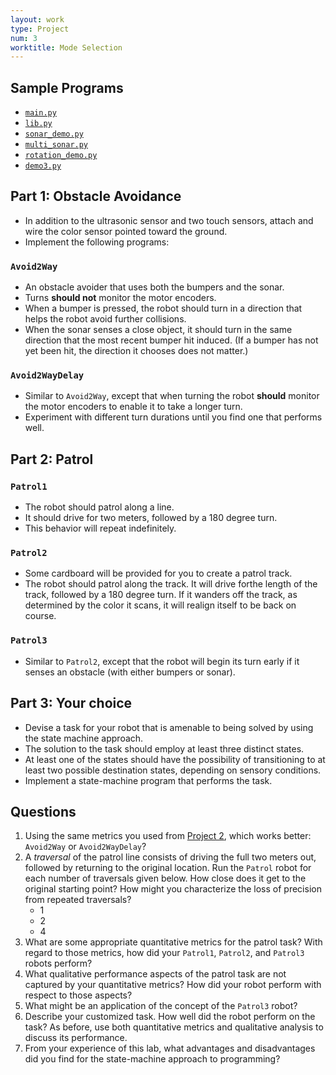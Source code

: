 ```yaml
---
layout: work
type: Project
num: 3
worktitle: Mode Selection
---
```


## Sample Programs

* [`main.py`]({{site.baseurl}}/assets/programs/mode_selection_2/main.py)
* [`lib.py`]({{site.baseurl}}/assets/programs/mode_selection_2/lib.py)
* [`sonar_demo.py`]({{site.baseurl}}/assets/programs/mode_selection_2/sonar_demo.py)
* [`multi_sonar.py`]({{site.baseurl}}/assets/programs/mode_selection_2/multi_sonar.py)
* [`rotation_demo.py`]({{site.baseurl}}/assets/programs/mode_selection_2/rotation_demo.py)
* [`demo3.py`]({{site.baseurl}}/assets/programs/mode_selection_2/demo3.py)

## Part 1: Obstacle Avoidance

* In addition to the ultrasonic sensor and two touch sensors, attach and wire the color sensor
  pointed toward the ground.
* Implement the following programs: 

### `Avoid2Way`
* An obstacle avoider that uses both the bumpers and the sonar.
* Turns **should not** monitor the motor encoders.
* When a bumper is pressed, the robot should turn in a direction that helps the robot
  avoid further collisions.
* When the sonar senses a close object, it should turn in the same direction that 
  the most recent bumper hit induced. (If a bumper has not yet been hit, the direction
  it chooses does not matter.)
  
### `Avoid2WayDelay`
* Similar to `Avoid2Way`, except that when turning the robot **should** monitor the motor 
  encoders to enable it to take a longer turn. 
* Experiment with different turn durations until you find one that performs well.
 
 
## Part 2: Patrol
 
### `Patrol1`
* The robot should patrol along a line.
* It should drive for two meters, followed by a 180 degree turn.
* This behavior will repeat indefinitely.

### `Patrol2`
* Some cardboard will be provided for you to create a patrol track.
* The robot should patrol along the track. It will drive forthe length of the track, followed
  by a 180 degree turn. If it wanders off the track, as determined by the color
  it scans, it will realign itself to be back on course.

### `Patrol3`
* Similar to `Patrol2`, except that the robot will begin its turn early if it senses an 
  obstacle (with either bumpers or sonar).
  
## Part 3: Your choice
* Devise a task for your robot that is amenable to being solved by using the state machine
approach.
* The solution to the task should employ at least three distinct states.
* At least one of the states should have the possibility of transitioning to at least
  two possible destination states, depending on sensory conditions.
* Implement a state-machine program that performs the task.

## Questions

1. Using the same metrics you used from [Project 2]({{site.baseurl}}/projects/avoid.html), which works better: `Avoid2Way` or `Avoid2WayDelay`?
2. A *traversal* of the patrol line consists of driving the full two meters out, followed by returning to the original location. 
   Run the `Patrol` robot for each number of traversals given below. How close does it get to the original starting point? 
   How might you characterize the loss of precision from repeated traversals?
   * 1
   * 2
   * 4
3. What are some appropriate quantitative metrics for the patrol task? With regard to those
   metrics, how did your `Patrol1`, `Patrol2`, and `Patrol3` robots perform? 
4. What qualitative performance aspects of the patrol task are not captured by your 
   quantitative metrics? How did your robot perform with respect to those aspects?
5. What might be an application of the concept of the `Patrol3` robot?
6. Describe your customized task. How well did the robot perform on the task? As before, use both 
   quantitative metrics and qualitative analysis to discuss its performance.
7. From your experience of this lab, what advantages and disadvantages did you find for the state-machine approach to programming?


